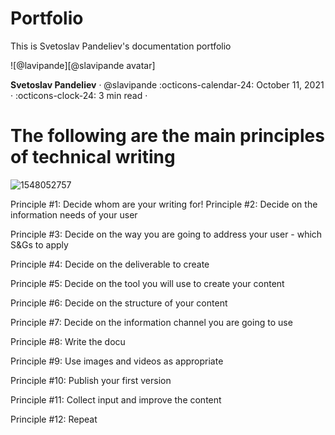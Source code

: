 # Portfolio
This is Svetoslav Pandeliev's documentation portfolio

<aside class="mdx-author" markdown>
![@lavipande][@slavipande avatar]

<span>__Svetoslav Pandeliev__ · @slavipande</span>
<span>
:octicons-calendar-24: October 11, 2021 ·
:octicons-clock-24: 3 min read ·
</span>
</aside>

  [@slavipande avatar]: https://avatars.githubusercontent.com/u/46915717


# The following are the main principles of technical writing
![1548052757](https://user-images.githubusercontent.com/46915717/51517099-5e389a80-1e22-11e9-87d2-c6651a06789f.jpg)

Principle #1: Decide whom are your writing for!
Principle #2: Decide on the information needs of your user

Principle #3: Decide on the way you are going to address your user - which S&Gs to apply

Principle #4: Decide on the deliverable to create

Principle #5: Decide on the tool you will use to create your content

Principle #6: Decide on the structure of your content

Principle #7: Decide on the information channel you are going to use

Principle #8: Write the docu

Principle #9: Use images and videos as appropriate

Principle #10: Publish your first version

Principle #11: Collect input and improve the content

Principle #12: Repeat

<!--Start of Tawk.to Script-->
<script type="text/javascript">
var Tawk_API=Tawk_API||{}, Tawk_LoadStart=new Date();
(function(){
var s1=document.createElement("script"),s0=document.getElementsByTagName("script")[0];
s1.async=true;
s1.src='https://embed.tawk.to/5db3ffbddf22d91339a12703/default';
s1.charset='UTF-8';
s1.setAttribute('crossorigin','*');
s0.parentNode.insertBefore(s1,s0);
})();
</script>
<!--End of Tawk.to Script-->
